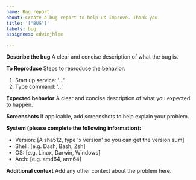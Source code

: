 ```yaml
---
name: Bug report
about: Create a bug report to help us improve. Thank you.
title: '["BUG"]'
labels: bug
assignees: edwinjhlee

---
```


**Describe the bug**
A clear and concise description of what the bug is.

**To Reproduce**
Steps to reproduce the behavior:
1. Start up service: '...'
2. Type command: '...'

**Expected behavior**
A clear and concise description of what you expected to happen.

**Screenshots**
If applicable, add screenshots to help explain your problem.

**System (please complete the following information):**
 - Version: [A sha512, type 'x version' so you can get the version sum]
 - Shell: [e.g. Dash, Bash, Zsh]
 - OS: [e.g. Linux, Darwin, Windows]
 - Arch: [e.g. amd64, arm64]


**Additional context**
Add any other context about the problem here.

